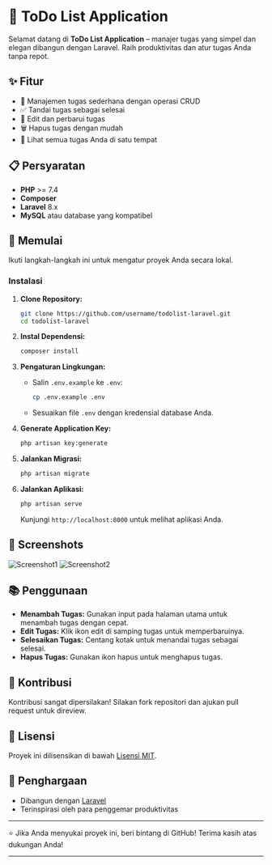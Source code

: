 


# 📝 ToDo List Application

Selamat datang di **ToDo List Application** – manajer tugas yang simpel dan elegan dibangun dengan Laravel. Raih produktivitas dan atur tugas Anda tanpa repot.

## ✨ Fitur

- 🌟 Manajemen tugas sederhana dengan operasi CRUD
- ✅ Tandai tugas sebagai selesai
- 🔄 Edit dan perbarui tugas
- 🗑️ Hapus tugas dengan mudah
- 📜 Lihat semua tugas Anda di satu tempat

## 📋 Persyaratan

- **PHP** >= 7.4
- **Composer**
- **Laravel** 8.x
- **MySQL** atau database yang kompatibel

## 🚀 Memulai

Ikuti langkah-langkah ini untuk mengatur proyek Anda secara lokal.

### Instalasi

1. **Clone Repository:**

   ```bash
   git clone https://github.com/username/todolist-laravel.git
   cd todolist-laravel
   ```

2. **Instal Dependensi:**

   ```bash
   composer install
   ```

3. **Pengaturan Lingkungan:**

   - Salin `.env.example` ke `.env`:

     ```bash
     cp .env.example .env
     ```

   - Sesuaikan file `.env` dengan kredensial database Anda.

4. **Generate Application Key:**

   ```bash
   php artisan key:generate
   ```

5. **Jalankan Migrasi:**

   ```bash
   php artisan migrate
   ```

6. **Jalankan Aplikasi:**

   ```bash
   php artisan serve
   ```

   Kunjungi `http://localhost:8000` untuk melihat aplikasi Anda.

## 🎨 Screenshots

![Screenshot1](https://yourimagelink.com/screenshot1.png) <!-- Tambahkan tangkapan layar aplikasi Anda -->
![Screenshot2](https://yourimagelink.com/screenshot2.png)

## 📚 Penggunaan

- **Menambah Tugas:** Gunakan input pada halaman utama untuk menambah tugas dengan cepat.
- **Edit Tugas:** Klik ikon edit di samping tugas untuk memperbaruinya.
- **Selesaikan Tugas:** Centang kotak untuk menandai tugas sebagai selesai.
- **Hapus Tugas:** Gunakan ikon hapus untuk menghapus tugas.

## 🤝 Kontribusi

Kontribusi sangat dipersilakan! Silakan fork repositori dan ajukan pull request untuk direview.

## 📄 Lisensi

Proyek ini dilisensikan di bawah [Lisensi MIT](LICENSE).

## 🙌 Penghargaan

- Dibangun dengan [Laravel](https://laravel.com/)
- Terinspirasi oleh para penggemar produktivitas

---

⭐ Jika Anda menyukai proyek ini, beri bintang di GitHub! Terima kasih atas dukungan Anda!

---

